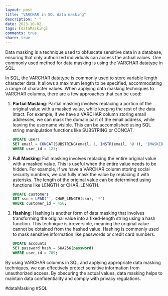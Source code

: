 ```yaml
---
layout: post
title: "VARCHAR in SQL data masking"
description: " "
date: 2023-10-02
tags: [dataMasking]
comments: true
share: true
---
```


Data masking is a technique used to obfuscate sensitive data in a database, ensuring that only authorized individuals can access the actual values. One commonly used method for data masking is using the VARCHAR datatype in SQL.

In SQL, the VARCHAR datatype is commonly used to store variable length character data. It allows a maximum length to be specified, accommodating a range of character values. When applying data masking techniques to VARCHAR columns, there are a few approaches that can be used:
    
1. **Partial Masking**: Partial masking involves replacing a portion of the original value with a masked value, while keeping the rest of the data intact. For example, if we have a VARCHAR column storing email addresses, we can mask the domain part of the email address, while leaving the username visible. This can be accomplished using SQL string manipulation functions like SUBSTRING or CONCAT.

   ```sql
   UPDATE users
   SET email = CONCAT(SUBSTRING(email, 1, INSTR(email, '@')), '[MASKED]')
   WHERE user_id = 123;
   ```

2. **Full Masking**: Full masking involves replacing the entire original value with a masked value. This is useful when the entire value needs to be hidden. For example, if we have a VARCHAR column storing social security numbers, we can fully mask the value by replacing it with asterisks. The length of the original value can be determined using functions like LENGTH or CHAR_LENGTH.

   ```sql
   UPDATE customers
   SET ssn = LPAD('', CHAR_LENGTH(ssn), '*')
   WHERE customer_id = 456;
   ```

3. **Hashing**: Hashing is another form of data masking that involves transforming the original value into a fixed-length string using a hash function. This technique is irreversible, meaning the original value cannot be obtained from the hashed value. Hashing is commonly used to mask sensitive information like passwords or credit card numbers.

   ```sql
   UPDATE accounts
   SET password_hash = SHA256(password)
   WHERE user_id = 789;
   ```

By using VARCHAR columns in SQL and applying appropriate data masking techniques, we can effectively protect sensitive information from unauthorized access. By obscuring the actual values, data masking helps to maintain data confidentiality and comply with privacy regulations.

#dataMasking #SQL